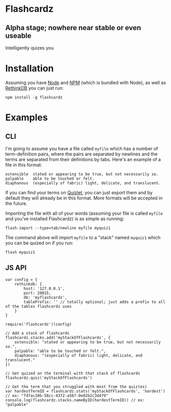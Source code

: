 # Flashcardz

## Alpha stage; nowhere near stable or even useable

Intelligently quizes you

# Installation

Assuming you have [Node](http://nodejs.org) and [NPM](https://npmjs.org) (which is bundled with Node), as well as [RethinkDB](http://rethinkdb.com) you can just run:

```
npm install -g flashcardz
```

# Examples

## CLI

I'm going to assume you have a file called `myfile` which has a number of term-definition pairs, where the pairs are separated by newlines and the terms are separated from their definitions by tabs. Here's an example of a file in this format:

```
ostensible	stated or appearing to be true, but not necessarily so.
palpable	able to be touched or felt.
diaphanous	(especially of fabric) light, delicate, and translucent.
```

If you can find your terms on [Quizlet](http://quizlet.com), you can just export them and by default they will already be in this format.
More formats will be accepted in the future.

Importing the file with all of your words (assuming your file is called `myfile` and you've installed Flashcardz) is as simple as running: 

```
flash-import --type=tab/newline myfile myquiz1
```

The command above will import `myfile` to a "stack" named `myquiz1` which you can be quized on if you run:

```
flash myquiz1
```

## JS API

```
var config = {
	rethinkdb: {
		host: '127.0.0.1',
		port: 28015,
		db: 'myflashcardz',
		tablePrefix: '' // totally optional; just adds a prefix to all of the tables flashcardz uses
	}
}

require('flashcardz')(config)

// Add a stack of flashcards
flashcardz.stacks.add('myStackOfFlashcards', {
	ostensible: "stated or appearing to be true, but not necessarily so.",
	palpable: "able to be touched or felt.",
	diaphanous: "(especially of fabric) light, delicate, and translucent."
})

// Get quized on the terminal with that stack of flashcards
flashcardz.quiz('myStackOfFlashcards')

// Get the term that you struggled with most from the quiz(es)
var hardestTermID = flashcardz.stats('myStackOfFlashcards', 'hardest') // ex: "f47ac10b-58cc-4372-a567-0e02b2c3d479"
console.log(flashcardz.stacks.nameByID(hardestTermID)) // ex: "palpable"
```
